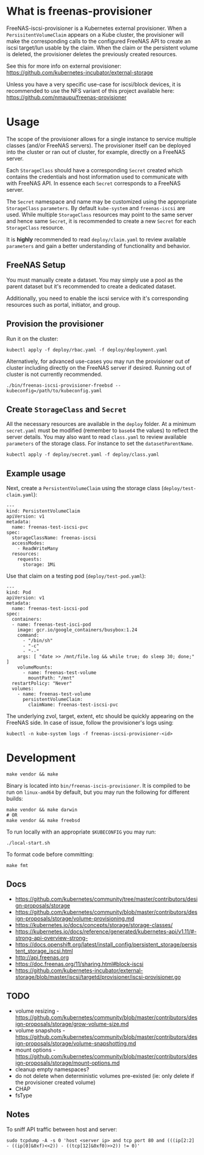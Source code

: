 # What is freenas-provisioner
FreeNAS-iscsi-provisioner is a Kubernetes external provisioner.
When a `PersisitentVolumeClaim` appears on a Kube cluster, the provisioner will
make the corresponding calls to the configured FreeNAS API to create an iscsi
target/lun usable by the claim. When the claim or the persistent volume is
deleted, the provisioner deletes the previously created resources.

See this for more info on external provisioner:
https://github.com/kubernetes-incubator/external-storage

Unless you have a very specific use-case for iscsi/block devices, it is
recommended to use the NFS variant of this project available here: 
https://github.com/nmaupu/freenas-provisioner

# Usage
The scope of the provisioner allows for a single instance to service multiple
classes (and/or FreeNAS servers).  The provisioner itself can be deployed into
the cluster or ran out of cluster, for example, directly on a FreeNAS server.

Each `StorageClass` should have a corresponding `Secret` created which contains
the credentials and host information used to communicate with with FreeNAS API.
In essence each `Secret` corresponds to a FreeNAS server.

The `Secret` namespace and name may be customized using the appropriate
`StorageClass` `parameters`.  By default `kube-system` and `freenas-iscsi` are
used.  While multiple `StorageClass` resources may point to the same server
and hence same `Secret`, it is recommended to create a new `Secret` for each
`StorageClass` resource.

It is **highly** recommended to read `deploy/claim.yaml` to review available
`parameters` and gain a better understanding of functionality and behavior.

## FreeNAS Setup
You must manually create a dataset.  You may simply use a pool as the parent
dataset but it's recommended to create a dedicated dataset.

Additionally, you need to enable the iscsi service with it's corresponding
resources such as portal, initiator, and group.

## Provision the provisioner
Run it on the cluster:
```
kubectl apply -f deploy/rbac.yaml -f deploy/deployment.yaml
```

Alternatively, for advanced use-cases you may run the provisioner out of cluster
including directly on the FreeNAS server if desired.  Running out of cluster is
not currently recommended.
```
./bin/freenas-iscsi-provisioner-freebsd --kubeconfig=/path/to/kubeconfig.yaml
```

## Create `StorageClass` and `Secret`
All the necessary resources are available in the `deploy` folder.  At a minimum
`secret.yaml` must be modified (remember to `base64` the values) to reflect the
server details.  You may also want to read `class.yaml` to review available
`parameters` of the storage class.  For instance to set the `datasetParentName`.
```
kubectl apply -f deploy/secret.yaml -f deploy/class.yaml
```

## Example usage
Next, create a `PersistentVolumeClaim` using the storage class
(`deploy/test-claim.yaml`):
```
---
kind: PersistentVolumeClaim
apiVersion: v1
metadata:
  name: freenas-test-iscsi-pvc
spec:
  storageClassName: freenas-iscsi
  accessModes:
    - ReadWriteMany
  resources:
    requests:
      storage: 1Mi
```

Use that claim on a testing pod (`deploy/test-pod.yaml`):
```
---
kind: Pod
apiVersion: v1
metadata:
  name: freenas-test-iscsi-pod
spec:
  containers:
  - name: freenas-test-isci-pod
    image: gcr.io/google_containers/busybox:1.24
    command:
      - "/bin/sh"
      - "-c"
      - "--"
    args: [ "date >> /mnt/file.log && while true; do sleep 30; done;" ]
    volumeMounts:
      - name: freenas-test-volume
        mountPath: "/mnt"
  restartPolicy: "Never"
  volumes:
    - name: freenas-test-volume
      persistentVolumeClaim:
        claimName: freenas-test-iscsi-pvc
```

The underlying zvol, target, extent, etc should be quickly appearing on the
FreeNAS side.  In case of issue, follow the provisioner's logs using:
```
kubectl -n kube-system logs -f freenas-iscsi-provisioner-<id>
```

# Development
```
make vendor && make
```
Binary is located into `bin/freenas-iscis-provisioner`.  It is compiled to be
run on `linux-amd64` by default, but you may run the following for different
builds:
```
make vendor && make darwin
# OR
make vendor && make freebsd
```

To run locally with an appropriate `$KUBECONFIG` you may run:
```
./local-start.sh
```

To format code before committing:
```
make fmt
```

## Docs
 * https://github.com/kubernetes/community/tree/master/contributors/design-proposals/storage
 * https://github.com/kubernetes/community/blob/master/contributors/design-proposals/storage/volume-provisioning.md
 * https://kubernetes.io/docs/concepts/storage/storage-classes/
 * https://kubernetes.io/docs/reference/generated/kubernetes-api/v1.11/#-strong-api-overview-strong-
 * https://docs.openshift.org/latest/install_config/persistent_storage/persistent_storage_iscsi.html
 * http://api.freenas.org
 * https://doc.freenas.org/11/sharing.html#block-iscsi
 * https://github.com/kubernetes-incubator/external-storage/blob/master/iscsi/targetd/provisioner/iscsi-provisioner.go

## TODO
 * volume resizing - https://github.com/kubernetes/community/blob/master/contributors/design-proposals/storage/grow-volume-size.md
 * volume snapshots - https://github.com/kubernetes/community/blob/master/contributors/design-proposals/storage/volume-snapshotting.md
 * mount options - https://github.com/kubernetes/community/blob/master/contributors/design-proposals/storage/mount-options.md
 * cleanup empty namespaces?
 * do not delete when deterministic volumes pre-existed (ie: only delete if the provisioner created volume)
 * CHAP
 * fsType

## Notes
To sniff API traffic between host and server:
```
sudo tcpdump -A -s 0 'host <server ip> and tcp port 80 and (((ip[2:2] - ((ip[0]&0xf)<<2)) - ((tcp[12]&0xf0)>>2)) != 0)'
```
